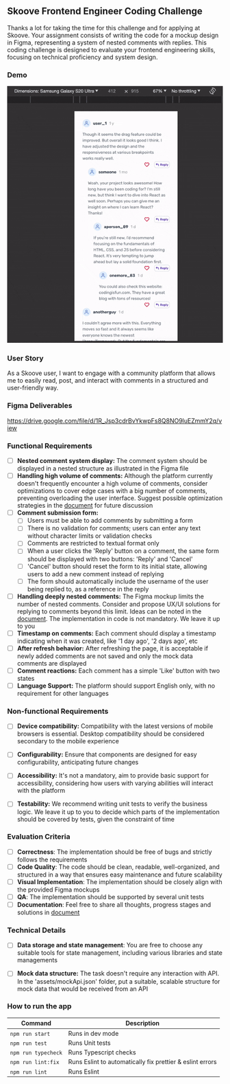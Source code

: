 ## Skoove Frontend Engineer Coding Challenge

Thanks a lot for taking the time for this challenge and for applying at Skoove. Your assignment consists of writing the code for a mockup design in Figma, representing a system of nested comments with replies. This coding challenge is designed to evaluate your frontend engineering skills, focusing on technical proficiency and system design.

### Demo 

![GitHub Image](/public/skoove-code-demo.gif)

### User Story
As a Skoove user, I want to engage with a community platform that allows me to easily read, post, and interact with comments in a structured and user-friendly way.

### Figma Deliverables
https://drive.google.com/file/d/1R_Jsp3cdrBvYkwpFs8Q8NO9luEZmmY2q/view

### Functional Requirements

- [ ] **Nested comment system display:** The comment system should be displayed in a nested structure as illustrated in the Figma file
- [ ] **Handling high volume of comments:** Although the platform currently doesn't frequently encounter a high volume of comments, consider optimizations to cover edge cases with a big number of comments, preventing overloading the user interface. Suggest possible optimization strategies in the [document](PROGRESS.md) for future discussion
- [ ] **Comment submission form:** 
    - [ ] Users must be able to add comments by submitting a form
    - [ ] There is no validation for comments; users can enter any text without character limits or validation checks
    - [ ] Comments are restricted to textual format only
    - [ ] When a user clicks the 'Reply' button on a comment, the same form should be displayed with two buttons: 'Reply' and 'Cancel'
    - [ ] 'Cancel' button should reset the form to its initial state, allowing users to add a new comment instead of replying
    - [ ] The form should automatically include the username of the user being replied to, as a reference in the reply
- [ ] **Handling deeply nested comments:** The Figma mockup limits the number of nested comments. Consider and propose UX/UI solutions for replying to comments beyond this limit. Ideas can be noted in the [document](PROGRESS.md). The implementation in code is not mandatory. We leave it up to you
- [ ] **Timestamp on comments:** Each comment should display a timestamp indicating when it was created, like '1 day ago', '2 days ago', etc
- [ ] **After refresh behavior:** After refreshing the page, it is acceptable if newly added comments are not saved and only the mock data comments are displayed
- [ ] **Comment reactions:** Each comment has a simple 'Like' button with two states
- [ ] **Language Support:** The platform should support English only, with no requirement for other languages

### Non-functional Requirements

- [ ] **Device compatibility:** Compatibility with the latest versions of mobile browsers is essential. Desktop compatibility should be considered secondary to the mobile experience
- [ ] **Configurability:** Ensure that components are designed for easy configurability, anticipating future changes
- [ ] **Accessibility:** It's not a mandatory, aim to provide basic support for accessibility, considering how users with varying abilities will interact with the platform
- [ ] **Testability:** We recommend writing unit tests to verify the business logic. We leave it up to you to decide which parts of the implementation should be covered by tests, given the constraint of time


### Evaluation Criteria

- [ ] **Correctness**: The implementation should be free of bugs and strictly follows the requirements
- [ ] **Code Quality**: The code should be clean, readable, well-organized, and structured in a way that ensures easy maintenance and future scalability
- [ ] **Visual Implementation**: The implementation should be closely align with the provided Figma mockups
- [ ] **QA**: The implementation should be supported by several unit tests
- [ ] **Documentation**: Feel free to share all thoughts, progress stages and solutions in [document](PROGRESS.md)

### Technical Details

- [ ] **Data storage and state management**: You are free to choose any suitable tools for state management, including various libraries and state managements
- [ ] **Mock data structure:** The task doesn't require any interaction with API. In the 'assets/mockApi.json' folder, put a suitable, scalable structure for mock data that would be received from an API


### How to run the app

| Command             | Description                                               |
|---------------------|-----------------------------------------------------------|
| `npm run start`     | Runs in dev mode                                          |
| `npm run test`      | Runs Unit tests                                           |
| `npm run typecheck` | Runs Typescript checks                                    |
| `npm run lint:fix`  | Runs Eslint to automatically fix prettier & eslint errors |
| `npm run lint`      | Runs Eslint                                               |

